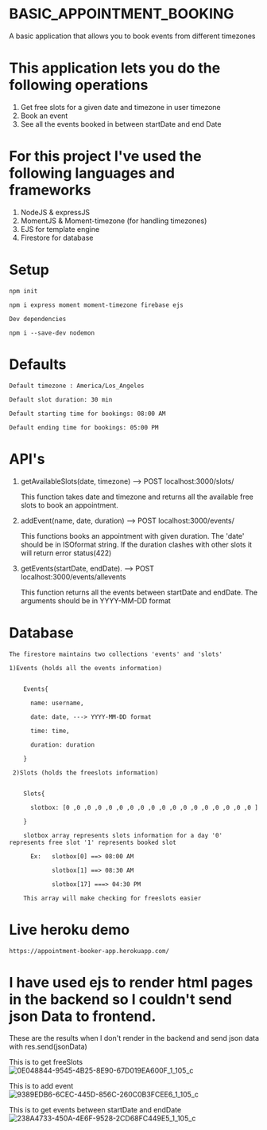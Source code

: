 # BASIC_APPOINTMENT_BOOKING
A basic application that allows you to book events from different timezones

# This application lets you do the following operations
  1) Get free slots for a given date and timezone in user timezone
  2) Book an event 
  3) See all the events booked in between startDate and end Date
  
# For this project I've used the following languages and frameworks
  1) NodeJS & expressJS
  2) MomentJS & Moment-timezone (for handling timezones)
  3) EJS for template engine
  4) Firestore for database
  
# Setup

    npm init
    
    npm i express moment moment-timezone firebase ejs
    
    Dev dependencies
    
    npm i --save-dev nodemon
    
# Defaults
    
    Default timezone : America/Los_Angeles
    
    Default slot duration: 30 min
    
    Default starting time for bookings: 08:00 AM
    
    Default ending time for bookings: 05:00 PM
    
    
# API's
 
  1) getAvailableSlots(date, timezone) --> POST localhost:3000/slots/
      
     This function takes date and timezone and returns all the available free slots to book an appointment.
     
  2) addEvent(name, date, duration) --> POST localhost:3000/events/
     
     This functions books an appointment with given duration. The 'date' should be in ISOformat string. If the duration clashes with other slots it will return    error status(422)
     
  3) getEvents(startDate, endDate). --> POST localhost:3000/events/allevents
  
     This function returns all the events between startDate and endDate. The arguments should be in YYYY-MM-DD format
     
 
 # Database
    
    The firestore maintains two collections 'events' and 'slots'
    
    1)Events (holds all the events information)
    
        
        Events{

          name: username,

          date: date, ---> YYYY-MM-DD format

          time: time,

          duration: duration 

        }
      
     2)Slots (holds the freeslots information)
     
     
        Slots{

          slotbox: [0 ,0 ,0 ,0 ,0 ,0 ,0 ,0 ,0 ,0 ,0 ,0 ,0 ,0 ,0 ,0 ,0 ,0 ]

        }
        
        slotbox array represents slots information for a day '0' represents free slot '1' represents booked slot
          
          Ex:   slotbox[0] ==> 08:00 AM
          
                slotbox[1] ==> 08:30 AM
                
                slotbox[17] ===> 04:30 PM
                
        This array will make checking for freeslots easier
        

# Live heroku demo

    https://appointment-booker-app.herokuapp.com/
      
     
# I have used ejs to render html pages in the backend so I couldn't send json Data to frontend.

  These are the results when I don't render in the backend and send json data with res.send(jsonData)
  
  This is to get freeSlots
![0E048844-9545-4B25-8E90-67D019EA600F_1_105_c](https://user-images.githubusercontent.com/13482463/121229043-1b6ca580-c8ab-11eb-8fbb-7f8f52e6dca0.jpeg)

  This is to add event
![9389EDB6-6CEC-445D-856C-260C0B3FCEE6_1_105_c](https://user-images.githubusercontent.com/13482463/121229082-29bac180-c8ab-11eb-9eb4-637ccb506daf.jpeg)

  This is to get events between startDate and endDate
![238A4733-450A-4E6F-9528-2CD68FC449E5_1_105_c](https://user-images.githubusercontent.com/13482463/121229117-350ded00-c8ab-11eb-9699-202659edea2d.jpeg)


  
